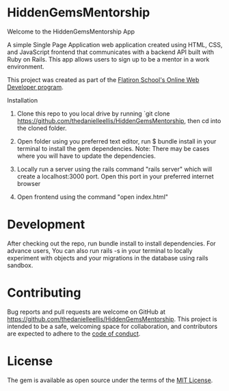 # HiddenGemsMentorship

Welcome to the HiddenGemsMentorship App

A simple Single Page Application web application created using HTML, CSS, and JavaScript frontend that communicates with a backend API built with Ruby on Rails. This app allows users to sign up to be a mentor in a work environment. 

This project was created as part of the [Flatiron School's Online Web Developer program](https://flatiron-school.com).

Installation
1. Clone this repo to you local drive by running `git clone https://github.com/thedanielleellis/HiddenGemsMentorship, then cd into the cloned folder.

2. Open folder using you preferred text editor, run $ bundle install in your terminal to install the gem dependencies. Note: There may be cases where you will have to update the dependencies.

3. Locally run a server using the rails command "rails server" which will create a localhost:3000 port. Open this port in your preferred internet browser

4. Open frontend using the command "open index.html" 


# Development
After checking out the repo, run bundle install to install dependencies. For advance users, You can also run rails -s in your terminal to locally experiment with objects and your migrations in the database using rails sandbox.

# Contributing
Bug reports and pull requests are welcome on GitHub at https://github.com/thedanielleellis/HiddenGemsMentorship. This project is intended to be a safe, welcoming space for collaboration, and contributors are expected to adhere to the [code of conduct](https://github.com/probot/template/blob/master/CODE_OF_CONDUCT.md).

# License
The gem is available as open source under the terms of the [MIT License](https://opensource.org/licenses/MIT).
